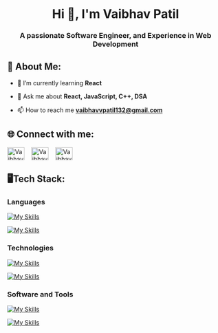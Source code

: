 <h1 align="center">Hi 👋, I'm Vaibhav Patil</h1>
<h3 align="center">A passionate Software Engineer, and Experience in Web Development</h3>

## 💫 About Me:

- 🔭 I’m currently learning **React**

- 💬 Ask me about **React, JavaScript, C++, DSA**

- 📫 How to reach me **vaibhavvpatil132@gmail.com**

## 🌐 Connect with me:

<p align="left" style="display:flex;gap: 1rem">
  <a href="linkedin.com/in/vaibhav-patil-3292aa303" target="blank"><img align="center" src="https://raw.githubusercontent.com/rahuldkjain/github-profile-readme-generator/master/src/images/icons/Social/linked-in-alt.svg" alt="VaibhavPatil01" height="30" width="40" /></a>
  <a href="https://leetcode.com/u/VaibhavPatil01/" target="blank"><img align="center" src="https://raw.githubusercontent.com/rahuldkjain/github-profile-readme-generator/master/src/images/icons/Social/leet-code.svg" alt="VaibhavPatil01" height="30" width="40" /></a>
  <a href="https://www.geeksforgeeks.org/user/vaibhavpatil01/" target="blank"><img align="center" src="https://raw.githubusercontent.com/rahuldkjain/github-profile-readme-generator/master/src/images/icons/Social/geeks-for-geeks.svg" alt="VaibhavPatil01" height="30" width="40" /></a>
</p>

## 🖥️Tech Stack:

<h3 align="left">Languages</h3>

[![My Skills](https://skillicons.dev/icons?i=js,cpp&theme=dark)](https://skillicons.dev)

[![My Skills](https://skillicons.dev/icons?i=html,css&theme=dark)](https://skillicons.dev)

<h3 align="left">Technologies</h3>

[![My Skills](https://skillicons.dev/icons?i=nodejs,react,redux,&theme=dark)](https://skillicons.dev)

[![My Skills](https://skillicons.dev/icons?i=mongodb,&theme=dark)](https://skillicons.dev)

<h3 align="left">Software and Tools</h3>

[![My Skills](https://skillicons.dev/icons?i=git,github,bootstrap,&theme=dark)](https://skillicons.dev)

[![My Skills](https://skillicons.dev/icons?i=vite,&theme=dark)](https://skillicons.dev)
